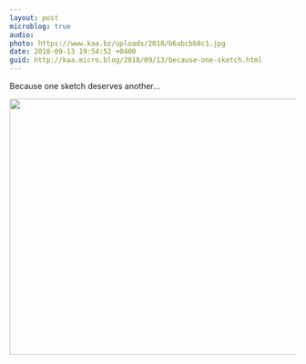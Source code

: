 ```yaml
---
layout: post
microblog: true
audio: 
photo: https://www.kaa.bz/uploads/2018/b6abcbb8c1.jpg
date: 2018-09-13 19:54:52 +0400
guid: http://kaa.micro.blog/2018/09/13/because-one-sketch.html
---
```

Because one sketch deserves another...

<img src="https://www.kaa.bz/uploads/2018/b6abcbb8c1.jpg" width="600" height="450" />
